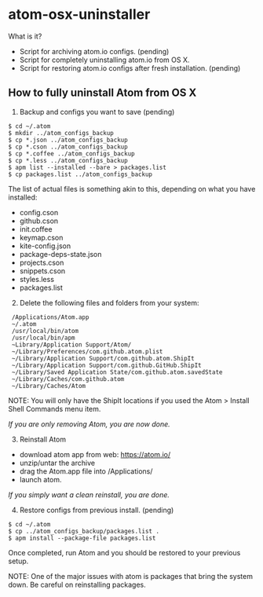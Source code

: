 # atom-osx-uninstaller

What is it?

- Script for archiving atom.io configs. (pending)
- Script for completely uninstalling atom.io from OS X. 
- Script for restoring atom.io configs after fresh installation. (pending)

## How to fully uninstall Atom from OS X

1) Backup and configs you want to save (pending)
```
$ cd ~/.atom
$ mkdir ../atom_configs_backup
$ cp *.json ../atom_configs_backup
$ cp *.cson ../atom_configs_backup
$ cp *.coffee ../atom_configs_backup
$ cp *.less ../atom_configs_backup
$ apm list --installed --bare > packages.list
$ cp packages.list ../atom_configs_backup
```

The list of actual files is something akin to this, depending on what you have installed:

- config.cson
- github.cson
- init.coffee
- keymap.cson
- kite-config.json
- package-deps-state.json
- projects.cson
- snippets.cson
- styles.less
- packages.list

2) Delete the following files and folders from your system:
```
 /Applications/Atom.app
 ~/.atom
 /usr/local/bin/atom
 /usr/local/bin/apm
 ~Library/Application Support/Atom/
 ~/Library/Preferences/com.github.atom.plist
 ~/Library/Application Support/com.github.atom.ShipIt
 ~/Library/Application Support/com.github.GitHub.ShipIt
 ~/Library/Saved Application State/com.github.atom.savedState
 ~/Library/Caches/com.github.atom
 ~/Library/Caches/Atom
```

NOTE: You will only have the ShipIt locations if you used the Atom > Install Shell Commands menu item.

_If you are only removing Atom, you are now done._

3) Reinstall Atom

- download atom app from web: https://atom.io/
- unzip/untar the archive
- drag the Atom.app file into /Applications/
- launch atom.

_If you simply want a clean reinstall, you are done._

4) Restore configs from previous install. (pending)

```
$ cd ~/.atom
$ cp ../atom_configs_backup/packages.list .
$ apm install --package-file packages.list
```

Once completed, run Atom and you should be restored to your previous setup.

NOTE: One of the major issues with atom is packages that bring the system down. 
Be careful on reinstalling packages.



 
